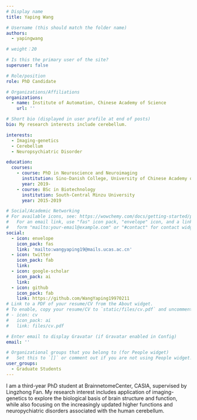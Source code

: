 ```yaml
---
# Display name
title: Yaping Wang

# Username (this should match the folder name)
authors:
  - yapingwang

# weight：20

# Is this the primary user of the site?
superuser: false

# Role/position
role: PhD Candidate

# Organizations/Affiliations
organizations:
  - name: Institute of Automation, Chinese Academy of Science
    url: ''

# Short bio (displayed in user profile at end of posts)
bio: My research interests include cerebellum.

interests:
  - Imaging-genetics
  - Cerebellum
  - Neuropsychiatric Disorder

education:
  courses:
    - course: PhD in Neuroscience and Neuroimaging
      institution: Sino-Danish College, University of Chinese Academy of Sciences
      year: 2019-
    - course: BSc in Biotechnology
      institution: South-Central Minzu University
      year: 2015-2019

# Social/Academic Networking
# For available icons, see: https://wowchemy.com/docs/getting-started/page-builder/#icons
#   For an email link, use "fas" icon pack, "envelope" icon, and a link in the
#   form "mailto:your-email@example.com" or "#contact" for contact widget.
social:
  - icon: envelope
    icon_pack: fas
    link: 'mailto:wangyaping19@mails.ucas.ac.cn'
  - icon: twitter
    icon_pack: fab
    link: 
  - icon: google-scholar
    icon_pack: ai
    link: 
  - icon: github
    icon_pack: fab
    link: https://github.com/WangYaping19970211
# Link to a PDF of your resume/CV from the About widget.
# To enable, copy your resume/CV to `static/files/cv.pdf` and uncomment the lines below.
# - icon: cv
#   icon_pack: ai
#   link: files/cv.pdf

# Enter email to display Gravatar (if Gravatar enabled in Config)
email: ''

# Organizational groups that you belong to (for People widget)
#   Set this to `[]` or comment out if you are not using People widget.
user_groups:
  - Graduate Students
---
```


I am a third-year PhD student at BrainnetomeCenter, CASIA, supervised by Lingzhong Fan. My research interest includes application of imaging-genetics to explore the biological basis of brain structure and function, while also focusing on the increasingly updated higher functions and neuropychiatric disorders associated with the human cerebellum.